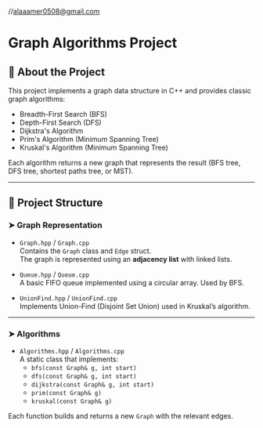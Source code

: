 //alaaamer0508@gmail.com
# Graph Algorithms Project

## 🎯 About the Project

This project implements a graph data structure in C++ and provides classic graph algorithms:

- Breadth-First Search (BFS)
- Depth-First Search (DFS)
- Dijkstra's Algorithm
- Prim's Algorithm (Minimum Spanning Tree)
- Kruskal's Algorithm (Minimum Spanning Tree)

Each algorithm returns a new graph that represents the result (BFS tree, DFS tree, shortest paths tree, or MST).

---

## 🧱 Project Structure

### ➤ Graph Representation

- `Graph.hpp` / `Graph.cpp`  
  Contains the `Graph` class and `Edge` struct.  
  The graph is represented using an **adjacency list** with linked lists.

- `Queue.hpp` / `Queue.cpp`  
  A basic FIFO queue implemented using a circular array. Used by BFS.

- `UnionFind.hpp` / `UnionFind.cpp`  
  Implements Union-Find (Disjoint Set Union) used in Kruskal’s algorithm.

---

### ➤ Algorithms

- `Algorithms.hpp` / `Algorithms.cpp`  
  A static class that implements:
  - `bfs(const Graph& g, int start)`
  - `dfs(const Graph& g, int start)`
  - `dijkstra(const Graph& g, int start)`
  - `prim(const Graph& g)`
  - `kruskal(const Graph& g)`

Each function builds and returns a new `Graph` with the relevant edges.
